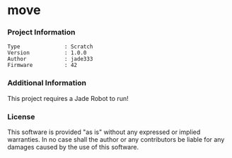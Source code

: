move
================



### Project Information
```
Type              : Scratch
Version           : 1.0.0
Author            : jade333
Firmware          : 42
```

### Additional Information
This project requires a Jade Robot to run!

### License
This software is provided "as is" without any expressed or implied warranties.  In no case shall the author or any contributors be liable for any damages caused by the use of this software.

